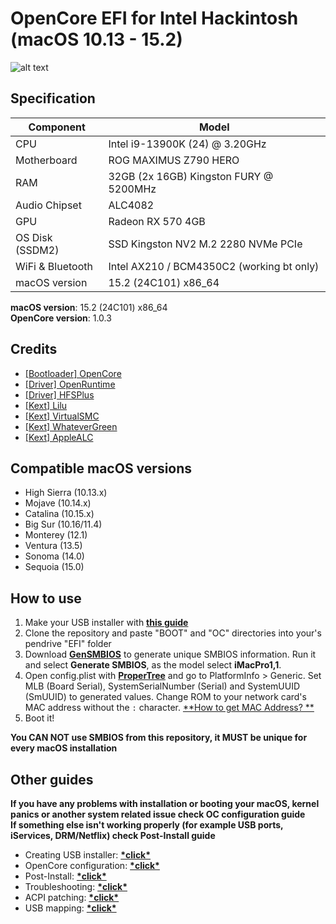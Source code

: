 # OpenCore EFI for Intel Hackintosh (macOS 10.13 - 15.2)

![alt text](https://raw.githubusercontent.com/gabrielmaialva33/efi-opencore-z690p/main/.github/images/img3.png)

## Specification

| **Component**    | **Model**                                 |
|------------------|-------------------------------------------|
| CPU              | Intel i9-13900K (24) @ 3.20GHz            |
| Motherboard      | ROG MAXIMUS Z790 HERO                     |
| RAM              | 32GB (2x 16GB) Kingston FURY @ 5200MHz    |
| Audio Chipset    | ALC4082                                   |
| GPU              | Radeon RX 570 4GB                         |
| OS Disk (SSDM2)  | SSD Kingston NV2 M.2 2280 NVMe PCIe       |
| WiFi & Bluetooth | Intel AX210 / BCM4350C2 (working bt only) |
| macOS version    | 15.2 (24C101) x86_64                      |

**macOS version**: 15.2 (24C101) x86_64  
**OpenCore version**: 1.0.3

## Credits

- [[Bootloader] OpenCore](https://github.com/acidanthera/OpenCorePkg)
- [[Driver] OpenRuntime](https://github.com/acidanthera/OpenCorePkg)
- [[Driver] HFSPlus](https://github.com/acidanthera/OcBinaryData/blob/master/Drivers/HfsPlus.efi)
- [[Kext] Lilu](https://github.com/acidanthera/Lilu)
- [[Kext] VirtualSMC](https://github.com/acidanthera/VirtualSMC)
- [[Kext] WhateverGreen](https://github.com/acidanthera/WhateverGreen)
- [[Kext] AppleALC](https://github.com/acidanthera/AppleALC)

## Compatible macOS versions

- High Sierra (10.13.x)
- Mojave (10.14.x)
- Catalina (10.15.x)
- Big Sur (10.16/11.4)
- Monterey (12.1)
- Ventura (13.5)
- Sonoma (14.0)
- Sequoia (15.0)

## How to use

1. Make your USB installer with [**this guide**](https://dortania.github.io/OpenCore-Install-Guide/installer-guide/)
2. Clone the repository and paste "BOOT" and "OC" directories into your's pendrive "EFI" folder
3. Download [**GenSMBIOS**](https://github.com/corpnewt/GenSMBIOS) to generate unique SMBIOS information. Run it and
   select **Generate SMBIOS**, as the model select **iMacPro1,1**.
4. Open config.plist with [**ProperTree**](https://github.com/corpnewt/ProperTree) and go to PlatformInfo > Generic. Set
   MLB (Board Serial), SystemSerialNumber (Serial) and SystemUUID (SmUUID) to generated values. Change ROM to your
   network card's MAC address without the `:` character. [**How to get MAC Address?
   **](https://www.wikihow.com/Find-the-MAC-Address-of-Your-Computer)
5. Boot it!

**You CAN NOT use SMBIOS from this repository, it MUST be unique for every macOS installation**

## Other guides

**If you have any problems with installation or booting your macOS, kernel panics or another system related issue check
OC configuration guide**  
**If something else isn't working properly (for example USB ports, iServices, DRM/Netflix) check Post-Install guide**

- Creating USB installer: [**\*click\***](https://dortania.github.io/OpenCore-Install-Guide/installer-guide/)
- OpenCore configuration: [**\*click\***](https://dortania.github.io/OpenCore-Install-Guide/AMD/zen.html)
- Post-Install: [**\*click\***](https://dortania.github.io/OpenCore-Post-Install/)
- Troubleshooting: [**\*click\***](https://dortania.github.io/OpenCore-Post-Install/)
- ACPI patching: [**\*click\***](https://dortania.github.io/Getting-Started-With-ACPI/)
- USB mapping: [**\*click\***](https://dortania.github.io/OpenCore-Post-Install/usb/)

